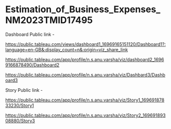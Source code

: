 # Estimation_of_Business_Expenses_NM2023TMID17495

Dashboard Public link -

https://public.tableau.com/views/dashboard1_16969165151120/Dashboard1?:language=en-GB&:display_count=n&:origin=viz_share_link


https://public.tableau.com/app/profile/n.s.anu.varsha/viz/dashboard2_16969166878490/Dashboard2

https://public.tableau.com/app/profile/n.s.anu.varsha/viz/Dashbard3/Dashboard3

Story Public link -

https://public.tableau.com/app/profile/n.s.anu.varsha/viz/Story1_16969187833230/Story1

https://public.tableau.com/app/profile/n.s.anu.varsha/viz/Story2_16969189308880/Story3


